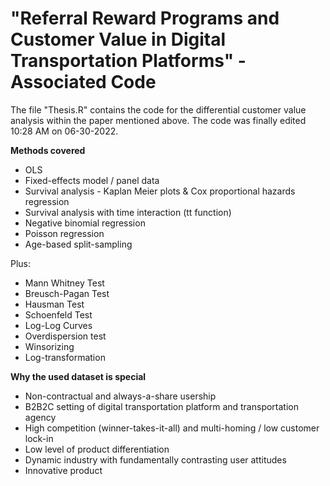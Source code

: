 # "Referral Reward Programs and Customer Value in Digital Transportation Platforms" - Associated Code

The file "Thesis.R" contains the code for the differential customer value analysis within the paper mentioned above. 
The code was finally edited 10:28 AM on 06-30-2022.

**Methods covered**
- OLS
- Fixed-effects model / panel data
- Survival analysis - Kaplan Meier plots & Cox proportional hazards regression
- Survival analysis with time interaction (tt function)
- Negative binomial regression
- Poisson regression
- Age-based split-sampling

Plus:
- Mann Whitney Test
- Breusch-Pagan Test
- Hausman Test
- Schoenfeld Test
- Log-Log Curves
- Overdispersion test
- Winsorizing
- Log-transformation

**Why the used dataset is special**
- Non-contractual and always-a-share usership
- B2B2C setting of digital transportation platform and transportation agency
- High competition (winner-takes-it-all) and multi-homing / low customer lock-in
- Low level of product differentiation
- Dynamic industry with fundamentally contrasting user attitudes
- Innovative product



